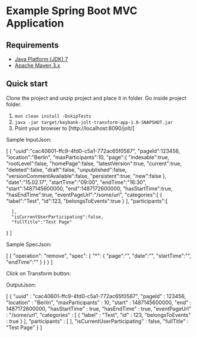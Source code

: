 Example Spring Boot MVC Application
===================================



Requirements
------------
* [Java Platform (JDK) 7](http://www.oracle.com/technetwork/java/javase/downloads/index.html)
* [Apache Maven 3.x](http://maven.apache.org/)

Quick start
-----------

Clone the project and unzip project and place it in folder.
Go inside project folder.

1. `mvn clean install -DskipTests`
2. `java -jar target/keybank-jolt-transform-app-1.0-SNAPSHOT.jar`
3. Point your browser to [http://localhost:8090/jolt/]

Sample InputJson:

[
   {
      "uuid":"cac40601-ffc9-4fd0-c5a1-772ac65f0587",
      "pageId":123456,
      "location":"Berlin",
      "maxParticipants":10,
      "page":{
         "indexable":true,
         "rootLevel":false,
         "homePage":false,
         "latestVersion":true,
         "current":true,
         "deleted":false,
         "draft":false,
         "unpublished":false,
         "versionCommentAvailable":false,
         "persistent":true,
         "new":false
      },
      "date":"15.02.17",
      "startTime":"09:00",
      "endTime":"16:30",
      "start":1487145600000,
      "end":1487172600000,
      "hasStartTime":true,
      "hasEndTime":true,
      "eventPageUrl":"/some/url",
      "categories":[
         {
            "label":"Test",
            "id":123,
            "belongsToEvents":true
         }
      ],
      "participants":[  
 
      ],
      "isCurrentUserParticipating":false,
      "fullTitle":"Test Page"
   }
]

Sample SpecJson:

[
    {
        "operation": "remove",
        "spec":    {
          "*": {
           "page":"",
           "date":"",
           "startTime":"",
           "endTime":""
         }
        }
    }
]

Click on Transform button:

OutputJson:

[ {
  "uuid" : "cac40601-ffc9-4fd0-c5a1-772ac65f0587",
  "pageId" : 123456,
  "location" : "Berlin",
  "maxParticipants" : 10,
  "start" : 1487145600000,
  "end" : 1487172600000,
  "hasStartTime" : true,
  "hasEndTime" : true,
  "eventPageUrl" : "/some/url",
  "categories" : [ {
    "label" : "Test",
    "id" : 123,
    "belongsToEvents" : true
  } ],
  "participants" : [ ],
  "isCurrentUserParticipating" : false,
  "fullTitle" : "Test Page"
} ]
